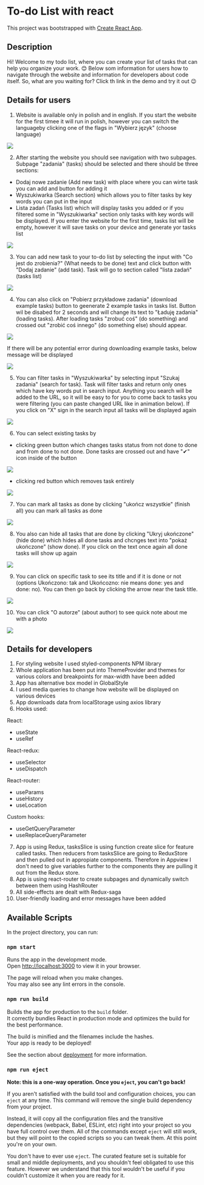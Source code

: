 # To-do List with react

This project was bootstrapped with [Create React App](https://github.com/facebook/create-react-app).

## Description
Hi! Welcome to my todo list, where you can create your list of tasks that can help you organize your work. 😊 Below som information for users how to navigate through the website and information for developers about code itself. So, what are you waiting for? Click th link in the demo and try it out 😉

## Details for users
1. Website is available only in polish and in english. If you start the website for the first timee it will run in polish, however you can switch the languageby clicking one of the flags in "Wybierz język" (choose language)

<img src="./for_readme/languageSelection.gif">

2. After starting the website you should see navigation with two subpages. Subpage "zadania" (tasks) should be selected and there should be three sections:
- Dodaj nowe zadanie (Add new task) with place where you can wirte task you can add and button for adding it
- Wyszukiwarka (Search section) which allows you to filter tasks by key words you can put in the input
- Lista zadań (Tasks list) which will display tasks you added or if you filtered some in "Wyszukiwarka" section only tasks with key words will be displayed. If you enter the website for the first time, tasks list will be empty, however it will save tasks on your device and generate yor tasks list  

<img src="for_readme/startingView.png">

3. You can add new task to your to-do list by selecting the input with "Co jest do zrobienia?" (What needs to be done) text and click button with "Dodaj zadanie" (add task). Task will go to section called "lista zadań" (tasks list)

<img src="for_readme/addNewTaskAnimation.gif">

4. You can also click on "Pobierz przykładowe zadania" (download example tasks) button to geenerate 2 example tasks in tasks list. Button wil be disabed for 2 seconds and will change its text to "Ładuję zadania" (loading tasks). After loading tasks "zrobuć coś" (do something) and crossed out "zrobić coś innego" (do something else) should appear. 

<img src="for_readme/fetchExampleTasksAnimation.gif">

If there will be any potential error during downloading example tasks, below message will be displayed

<img src="for_readme/exampletasksError.png">

5. You can filter tasks in "Wyszukiwarka" by selecting input "Szukaj zadania" (search for task). Task will filter tasks and return only ones which have key words put in search input. Anything you search will be added to the URL, so it will be easy to for you to come back to tasks you were filtering (you can paste changed URL like in animation below). If you click on "X" sign in the search input all tasks will be displayed again 

<img src="for_readme/searchAnimation.gif">

6. You can select existing tasks by
- clicking green button which changes tasks status from not done to done and from done to not done. Done tasks are crossed out and have "✔" icon inside of the button

<img src="for_readme/toggleDoneAnimation.gif"> 

- clicking red button which removes task entirely

<img src="for_readme/deleteTaskAnimation.gif">

7. You can mark all tasks as done by clicking "ukończ wszystkie" (finish all) you can mark all tasks as done

<img src="for_readme/markAllDoneAnimation.gif">

8. You also can hide all tasks that are done by clicking "Ukryj ukończone" (hide done) which hides all done tasks and chcnges text into "pokaż ukończone" (show done). If you click on the text once again all done tasks will show up again

<img src="for_readme/DisplayDoneAnimation.gif">

9. You can click on specific task to see its title and if it is done or not (options Ukończono: tak and Ukońcozno: nie means done: yes and done: no). You can then go back by clicking the arrow near the task title.

<img src="for_readme/taskDetailsAnimation.gif">

10. You can click "O autorze" (about author) to see quick note about me with a photo

<img src="for_readme/aboutAuthorAnimation.gif">

## Details for developers

1. For styling website I used styled-components NPM library
2. Whole application has been put into ThemeProvider and themes for various colors and breakpoints for max-width have been added 
3. App has alternative box model in GlobalStyle
4. I used media queries to change how website will be displayed on various devices
5. App downloads data from localStorage using axios library
6. Hooks used:

React:
- useState
- useRef

React-redux:
- useSelector
- useDispatch

React-router:
- useParams
- useHistory
- useLocation

Custom hooks:
- useGetQueryParameter
- useReplaceQueryParameter
7. App is using Redux, tasksSlice is using function create slice for feature called tasks. Then reducers from tasksSlice are going to ReduxStore and then pulled out in appropiate components. Therefore in Appview I don't need to give variables further to the components they are pulling it out from the Redux store.
8. App is using react-router to create subpages and dynamically switch between them using HashRouter
9. All side-effects are dealt with Redux-saga
10. User-friendly loading and error messages have been added
## Available Scripts

In the project directory, you can run:

### `npm start`

Runs the app in the development mode.\
Open [http://localhost:3000](http://localhost:3000) to view it in your browser.

The page will reload when you make changes.\
You may also see any lint errors in the console.

### `npm run build`

Builds the app for production to the `build` folder.\
It correctly bundles React in production mode and optimizes the build for the best performance.

The build is minified and the filenames include the hashes.\
Your app is ready to be deployed!

See the section about [deployment](https://facebook.github.io/create-react-app/docs/deployment) for more information.

### `npm run eject`

**Note: this is a one-way operation. Once you `eject`, you can't go back!**

If you aren't satisfied with the build tool and configuration choices, you can `eject` at any time. This command will remove the single build dependency from your project.

Instead, it will copy all the configuration files and the transitive dependencies (webpack, Babel, ESLint, etc) right into your project so you have full control over them. All of the commands except `eject` will still work, but they will point to the copied scripts so you can tweak them. At this point you're on your own.

You don't have to ever use `eject`. The curated feature set is suitable for small and middle deployments, and you shouldn't feel obligated to use this feature. However we understand that this tool wouldn't be useful if you couldn't customize it when you are ready for it.
